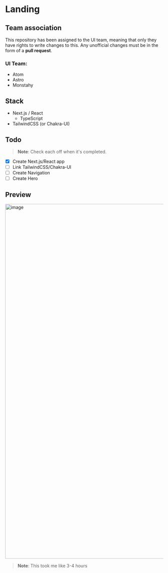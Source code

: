 # Landing

## Team association

This repository has been assigned to the UI team, meaning that only they have rights to write changes to this. Any unofficial changes must be in the form of a **pull request**.

### UI Team:

- Atom
- Astro
- Monstahy

## Stack

- Next.js / React 
  - TypeScript
- TailwindCSS (or Chakra-UI)

## Todo

> **Note**: Check each off when it's completed.

- [x] Create Next.js/React app
- [ ] Link TailwindCSS/Chakra-UI
- [ ] Create Navigation
- [ ] Create Hero

## Preview
<img width="1129" alt="image" src="https://user-images.githubusercontent.com/99760654/193430647-42e4d0d0-2f1a-4759-943d-8fa7b2745394.png">

> **Note**: This took me like 3-4 hours

